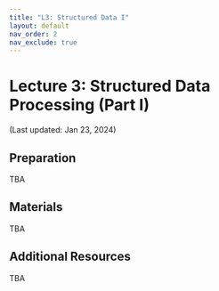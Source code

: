 ```yaml
---
title: "L3: Structured Data I"
layout: default
nav_order: 2
nav_exclude: true
---
```


# Lecture 3: Structured Data Processing (Part I)

(Last updated: Jan 23, 2024)

## Preparation

TBA

## Materials

TBA

## Additional Resources

TBA
